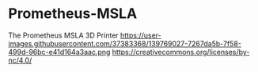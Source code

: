 # Prometheus-MSLA
The Prometheus MSLA 3D Printer
https://user-images.githubusercontent.com/37383368/139769027-7267da5b-7f58-499d-96bc-e41d164a3aac.png
https://creativecommons.org/licenses/by-nc/4.0/
